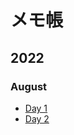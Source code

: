 # メモ帳

## 2022

### August

- [Day 1](https://github.com/f2u39/memo-ries/blob/main/2022/08/01.md)
- [Day 2](https://github.com/f2u39/memo-ries/blob/main/2022/08/02.md)
